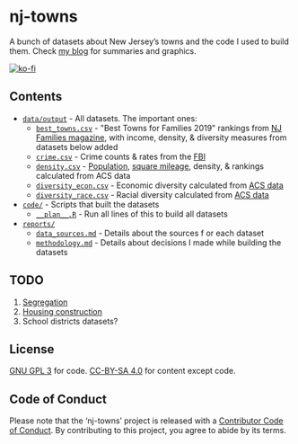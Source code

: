 # nj-towns

A bunch of datasets about New Jersey’s towns and the code I used to build them.
Check [my blog](https://everetr.github.io/) for summaries and graphics.

[![ko-fi](https://www.ko-fi.com/img/githubbutton_sm.svg)](https://ko-fi.com/A0A717YDB)

## Contents

* [`data/output`](data/output) - All datasets. The important ones:
    * [`best_towns.csv`](data/output/best_towns.csv) - "Best Towns for Families
    2019" rankings from
    [NJ Families magazine](https://www.njfamily.com/new-jerseys-best-towns-for-families-the-list-2019/),
    with income, density, & diversity measures from datasets below added
    * [`crime.csv`](data/output/crime.csv) - Crime counts & rates from the
    [FBI](https://www.fbi.gov/services/cjis/ucr/publications#Crime-in%20the%20U.S.)
    * [`density.csv`](data/output/density.csv) - 
    [Population](https://factfinder.census.gov/bkmk/table/1.0/en/ACS/17_5YR/B01003/0400000US34.06000),
    [square mileage](https://factfinder.census.gov/bkmk/table/1.0/en/DEC/10_SF1/G001/0400000US34.06000),
    density, & rankings calculated from ACS data
    * [`diversity_econ.csv`](data/output/diversity_econ.csv) - Economic 
    diversity calculated from
    [ACS data](https://factfinder.census.gov/bkmk/table/1.0/en/ACS/17_5YR/S1901/0100000US|0400000US34.06000)
    * [`diversity_race.csv`](data/output/diversity_race.csv) - Racial diversity
    calculated from 
    [ACS data](https://factfinder.census.gov/bkmk/table/1.0/en/ACS/17_5YR/B02001/0400000US34.06000)
* [`code/`](code/) - Scripts that built the datasets
    * [`__plan__.R`](code/__plan__.R) - Run all lines of this to build all 
    datasets
* [`reports/`](reports/)
    * [`data_sources.md`](reports/data_sources.md) - Details about the sources f
    or each dataset
    * [`methodology.md`](reports/methodology.md) - Details about decisions I 
    made while building the datasets

## TODO

1.  [Segregation](https://fivethirtyeight.com/features/the-most-diverse-cities-are-often-the-most-segregated/)
2.  [Housing construction](https://www.census.gov/econ/construction.html)
3.  School districts datasets?

## License

[GNU GPL 3](LICENSE.md) for code.
[CC-BY-SA 4.0](https://creativecommons.org/licenses/by-sa/4.0/)
for content except code.

## Code of Conduct

Please note that the ‘nj-towns’ project is released with a
[Contributor Code of Conduct](CODE_OF_CONDUCT.md). By contributing to this 
project, you agree to abide by its terms.
